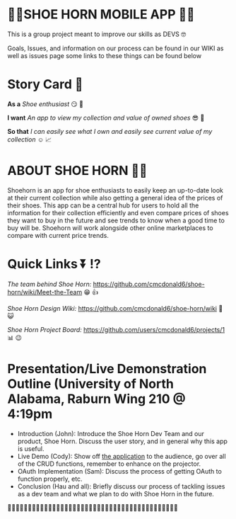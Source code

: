 # 👟📯SHOE HORN MOBILE APP 👟📯
This is a group project meant to improve our skills as DEVS 🤓

Goals, Issues, and information on our process can be found in our WIKI as well as issues page some links to these things can be found below

# Story Card :scroll:

**As a** *Shoe enthusiast* :smirk: 👟

**I want** *An app to view my collection and value of owned shoes*  :sunglasses: :closed_book:

**So that** *I can easily see what I own and easily see current value of my collection* :relaxed: :chart_with_upwards_trend:

# ABOUT SHOE HORN 👟📯

Shoehorn is an app for shoe enthusiasts to easily keep an up-to-date look at their current collection while also getting a general idea of the prices of their shoes. This app can be a central hub for users to hold all the information for their collection efficiently and even compare prices of shoes they want to buy in the future and see trends to know when a good time to buy will be. Shoehorn will work alongside other online marketplaces to compare with current price trends.

# **Quick Links**  :arrow_double_down: :interrobang:

*The team behind Shoe Horn:* https://github.com/cmcdonald6/shoe-horn/wiki/Meet-the-Team :grin: :thumbsup: 

*Shoe Horn Design Wiki:* https://github.com/cmcdonald6/shoe-horn/wiki :page_with_curl: :smiley_cat:

*Shoe Horn Project Board:* https://github.com/users/cmcdonald6/projects/1 :bar_chart: :wink:

# Presentation/Live Demonstration Outline (University of North Alabama, Raburn Wing 210 @ 4:19pm
- Introduction (John): Introduce the Shoe Horn Dev Team and our product, Shoe Horn. Discuss the user story, and in general why this app is useful.
- Live Demo (Cody): Show off [the application](https://shoehorn.onrender.com) to the audience, go over all of the CRUD functions, remember to enhance on the projector.
- OAuth Implementation (Sam): Discuss the process of getting OAuth to function properly, etc.
- Conclusion (Hau and all): Briefly discuss our process of tackling issues as a dev team and what we plan to do with Shoe Horn in the future.

👟📯👟📯👟📯👟📯👟📯👟📯👟📯👟📯👟📯👟📯👟📯👟📯👟📯👟📯👟📯👟📯👟📯👟📯👟📯👟📯👟📯
